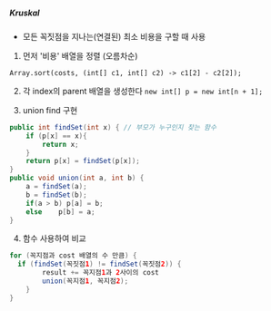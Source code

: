 ##### Kruskal

 - 모든 꼭짓점을 지나는(연결된) 최소 비용을 구할 때 사용
 1. 먼저 '비용' 배열을 정렬 (오름차순) 

  `Array.sort(costs, (int[] c1, int[] c2) -> c1[2] - c2[2]);`

 2. 각 index의 parent 배열을 생성한다 
  `new int[] p = new int[n + 1];`

 3. union find 구현

  ```java
  public int findSet(int x) { // 부모가 누구인지 찾는 함수
      if (p[x] == x){
          return x;
      }
      return p[x] = findSet(p[x]);
  }
  public void union(int a, int b) {
      a = findSet(a);
      b = findSet(b);
      if(a > b) p[a] = b;
      else 	  p[b] = a;
  }
  ```

 4. 함수 사용하여 비교

  ```java
  for (꼭지점과 cost 배열의 수 만큼) {
  	if (findSet(꼭짓점1) != findSet(꼭짓점2)) {
          result += 꼭지점1과 2사이의 cost
          union(꼭지점1, 꼭지점2);
      }
  }
  ```

  


